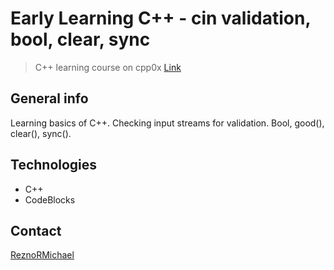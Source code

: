 # Early Learning C++ - cin validation, bool, clear, sync
> C++ learning course on cpp0x [Link](http://cpp0x.pl/kursy/Kurs-C++/1)

## General info
Learning basics of C++. Checking input streams for validation. Bool, good(), clear(), sync().

## Technologies
* C++
* CodeBlocks

## Contact
[ReznoRMichael](https://github.com/ReznoRMichael) 